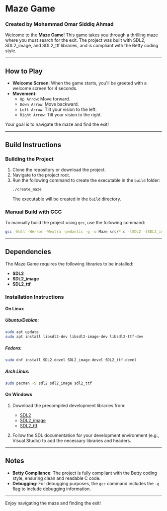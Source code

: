 # Maze Game

### Created by Mohammad Omar Siddiq Ahmad

Welcome to the **Maze Game**! This game takes you through a thrilling maze where you must search for the exit. The project was built with SDL2, SDL2_image, and SDL2_ttf libraries, and is compliant with the Betty coding style.

---

## How to Play

- **Welcome Screen**: When the game starts, you'll be greeted with a welcome screen for 4 seconds.
- **Movement**:
  - `Up Arrow`: Move forward.
  - `Down Arrow`: Move backward.
  - `Left Arrow`: Tilt your vision to the left.
  - `Right Arrow`: Tilt your vision to the right.

Your goal is to navigate the maze and find the exit!

---

## Build Instructions

### Building the Project
1. Clone the repository or download the project.
2. Navigate to the project root.
3. Run the following command to create the executable in the `build` folder:
   ```bash
   ./create_maze
   ```
   The executable will be created in the `build` directory.

### Manual Build with GCC
To manually build the project using `gcc`, use the following command:
```bash
gcc -Wall -Werror -Wextra -pedantic -g -o Maze src/*.c -lSDL2 -lSDL2_image -lSDL2_ttf -lm
```

---

## Dependencies

The Maze Game requires the following libraries to be installed:

- **SDL2**
- **SDL2_image**
- **SDL2_ttf**

### Installation Instructions

#### On Linux

##### Ubuntu/Debian:
```bash
sudo apt update
sudo apt install libsdl2-dev libsdl2-image-dev libsdl2-ttf-dev
```

##### Fedora:
```bash
sudo dnf install SDL2-devel SDL2_image-devel SDL2_ttf-devel
```

##### Arch Linux:
```bash
sudo pacman -S sdl2 sdl2_image sdl2_ttf
```

#### On Windows

1. Download the precompiled development libraries from:
   - [SDL2](https://libsdl.org/download-2.0.php)
   - [SDL2_image](https://www.libsdl.org/projects/SDL_image/)
   - [SDL2_ttf](https://www.libsdl.org/projects/SDL_ttf/)

2. Follow the SDL documentation for your development environment (e.g., Visual Studio) to add the necessary libraries and headers.

---

## Notes

- **Betty Compliance**: The project is fully compliant with the Betty coding style, ensuring clean and readable C code.
- **Debugging**: For debugging purposes, the `gcc` command includes the `-g` flag to include debugging information.

---

Enjoy navigating the maze and finding the exit!

